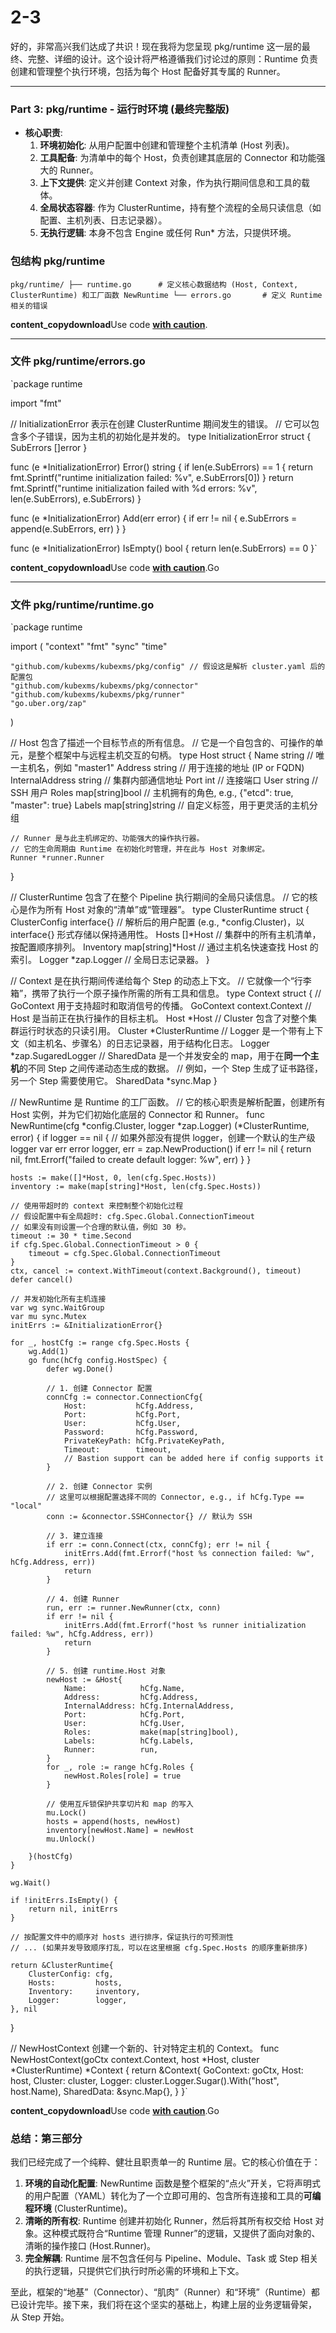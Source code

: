 # 2-3

好的，非常高兴我们达成了共识！现在我将为您呈现 pkg/runtime 这一层的最终、完整、详细的设计。这个设计将严格遵循我们讨论过的原则：Runtime 负责创建和管理整个执行环境，包括为每个 Host 配备好其专属的 Runner。

---

### **Part 3: pkg/runtime - 运行时环境 (最终完整版)**

- **核心职责**:
    1. **环境初始化**: 从用户配置中创建和管理整个主机清单 (Host 列表)。
    2. **工具配备**: 为清单中的每个 Host，负责创建其底层的 Connector 和功能强大的 Runner。
    3. **上下文提供**: 定义并创建 Context 对象，作为执行期间信息和工具的载体。
    4. **全局状态容器**: 作为 ClusterRuntime，持有整个流程的全局只读信息（如配置、主机列表、日志记录器）。
    5. **无执行逻辑**: 本身不包含 Engine 或任何 Run* 方法，只提供环境。

### **包结构 pkg/runtime**

`pkg/runtime/
├── runtime.go      # 定义核心数据结构 (Host, Context, ClusterRuntime) 和工厂函数 NewRuntime
└── errors.go       # 定义 Runtime 相关的错误`

**content_copydownload**Use code [**with caution**](https://support.google.com/legal/answer/13505487).

---

### **文件 pkg/runtime/errors.go**

`package runtime

import "fmt"

// InitializationError 表示在创建 ClusterRuntime 期间发生的错误。
// 它可以包含多个子错误，因为主机的初始化是并发的。
type InitializationError struct {
SubErrors []error
}

func (e *InitializationError) Error() string {
if len(e.SubErrors) == 1 {
return fmt.Sprintf("runtime initialization failed: %v", e.SubErrors[0])
}
return fmt.Sprintf("runtime initialization failed with %d errors: %v", len(e.SubErrors), e.SubErrors)
}

func (e *InitializationError) Add(err error) {
if err != nil {
e.SubErrors = append(e.SubErrors, err)
}
}

func (e *InitializationError) IsEmpty() bool {
return len(e.SubErrors) == 0
}`

**content_copydownload**Use code [**with caution**](https://support.google.com/legal/answer/13505487).Go

---

### **文件 pkg/runtime/runtime.go**

`package runtime

import (
"context"
"fmt"
"sync"
"time"

	"github.com/kubexms/kubexms/pkg/config" // 假设这是解析 cluster.yaml 后的配置包
	"github.com/kubexms/kubexms/pkg/connector"
	"github.com/kubexms/kubexms/pkg/runner"
	"go.uber.org/zap"
)

// Host 包含了描述一个目标节点的所有信息。
// 它是一个自包含的、可操作的单元，是整个框架中与远程主机交互的句柄。
type Host struct {
Name            string            // 唯一主机名，例如 "master1"
Address         string            // 用于连接的地址 (IP or FQDN)
InternalAddress string            // 集群内部通信地址
Port            int               // 连接端口
User            string            // SSH 用户
Roles           map[string]bool   // 主机拥有的角色, e.g., {"etcd": true, "master": true}
Labels          map[string]string // 自定义标签，用于更灵活的主机分组

	// Runner 是与此主机绑定的、功能强大的操作执行器。
	// 它的生命周期由 Runtime 在初始化时管理，并在此与 Host 对象绑定。
	Runner *runner.Runner
}

// ClusterRuntime 包含了在整个 Pipeline 执行期间的全局只读信息。
// 它的核心是作为所有 Host 对象的“清单”或“管理器”。
type ClusterRuntime struct {
ClusterConfig interface{}      // 解析后的用户配置 (e.g., *config.Cluster)，以 interface{} 形式存储以保持通用性。
Hosts         []*Host          // 集群中的所有主机清单，按配置顺序排列。
Inventory     map[string]*Host // 通过主机名快速查找 Host 的索引。
Logger        *zap.Logger      // 全局日志记录器。
}

// Context 是在执行期间传递给每个 Step 的动态上下文。
// 它就像一个“行李箱”，携带了执行一个原子操作所需的所有工具和信息。
type Context struct {
// GoContext 用于支持超时和取消信号的传播。
GoContext context.Context
// Host 是当前正在执行操作的目标主机。
Host *Host
// Cluster 包含了对整个集群运行时状态的只读引用。
Cluster *ClusterRuntime
// Logger 是一个带有上下文（如主机名、步骤名）的日志记录器，用于结构化日志。
Logger *zap.SugaredLogger
// SharedData 是一个并发安全的 map，用于在**同一个主机**的不同 Step 之间传递动态生成的数据。
// 例如，一个 Step 生成了证书路径，另一个 Step 需要使用它。
SharedData *sync.Map
}

// NewRuntime 是 Runtime 的工厂函数。
// 它的核心职责是解析配置，创建所有 Host 实例，并为它们初始化底层的 Connector 和 Runner。
func NewRuntime(cfg *config.Cluster, logger *zap.Logger) (*ClusterRuntime, error) {
if logger == nil {
// 如果外部没有提供 logger，创建一个默认的生产级 logger
var err error
logger, err = zap.NewProduction()
if err != nil {
return nil, fmt.Errorf("failed to create default logger: %w", err)
}
}

	hosts := make([]*Host, 0, len(cfg.Spec.Hosts))
	inventory := make(map[string]*Host, len(cfg.Spec.Hosts))

	// 使用带超时的 context 来控制整个初始化过程
	// 假设配置中有全局超时: cfg.Spec.Global.ConnectionTimeout
	// 如果没有则设置一个合理的默认值，例如 30 秒。
	timeout := 30 * time.Second
	if cfg.Spec.Global.ConnectionTimeout > 0 {
		timeout = cfg.Spec.Global.ConnectionTimeout
	}
	ctx, cancel := context.WithTimeout(context.Background(), timeout)
	defer cancel()

	// 并发初始化所有主机连接
	var wg sync.WaitGroup
	var mu sync.Mutex
	initErrs := &InitializationError{}

	for _, hostCfg := range cfg.Spec.Hosts {
		wg.Add(1)
		go func(hCfg config.HostSpec) {
			defer wg.Done()

			// 1. 创建 Connector 配置
			connCfg := connector.ConnectionCfg{
				Host:           hCfg.Address,
				Port:           hCfg.Port,
				User:           hCfg.User,
				Password:       hCfg.Password,
				PrivateKeyPath: hCfg.PrivateKeyPath,
				Timeout:        timeout,
				// Bastion support can be added here if config supports it
			}
			
			// 2. 创建 Connector 实例
			// 这里可以根据配置选择不同的 Connector, e.g., if hCfg.Type == "local"
			conn := &connector.SSHConnector{} // 默认为 SSH

			// 3. 建立连接
			if err := conn.Connect(ctx, connCfg); err != nil {
				initErrs.Add(fmt.Errorf("host %s connection failed: %w", hCfg.Address, err))
				return
			}
			
			// 4. 创建 Runner
			run, err := runner.NewRunner(ctx, conn)
			if err != nil {
				initErrs.Add(fmt.Errorf("host %s runner initialization failed: %w", hCfg.Address, err))
				return
			}
			
			// 5. 创建 runtime.Host 对象
			newHost := &Host{
				Name:            hCfg.Name,
				Address:         hCfg.Address,
				InternalAddress: hCfg.InternalAddress,
				Port:            hCfg.Port,
				User:            hCfg.User,
				Roles:           make(map[string]bool),
				Labels:          hCfg.Labels,
				Runner:          run,
			}
			for _, role := range hCfg.Roles {
				newHost.Roles[role] = true
			}

			// 使用互斥锁保护共享切片和 map 的写入
			mu.Lock()
			hosts = append(hosts, newHost)
			inventory[newHost.Name] = newHost
			mu.Unlock()

		}(hostCfg)
	}

	wg.Wait()

	if !initErrs.IsEmpty() {
		return nil, initErrs
	}
    
    // 按配置文件中的顺序对 hosts 进行排序，保证执行的可预测性
    // ... (如果并发导致顺序打乱，可以在这里根据 cfg.Spec.Hosts 的顺序重新排序)

	return &ClusterRuntime{
		ClusterConfig: cfg,
		Hosts:         hosts,
		Inventory:     inventory,
		Logger:        logger,
	}, nil
}

// NewHostContext 创建一个新的、针对特定主机的 Context。
func NewHostContext(goCtx context.Context, host *Host, cluster *ClusterRuntime) *Context {
return &Context{
GoContext:  goCtx,
Host:       host,
Cluster:    cluster,
Logger:     cluster.Logger.Sugar().With("host", host.Name),
SharedData: &sync.Map{},
}
}`

**content_copydownload**Use code [**with caution**](https://support.google.com/legal/answer/13505487).Go

### **总结：第三部分**

我们已经完成了一个纯粹、健壮且职责单一的 Runtime 层。它的核心价值在于：

1. **环境的自动化配置**: NewRuntime 函数是整个框架的“点火”开关，它将声明式的用户配置（YAML）转化为了一个立即可用的、包含所有连接和工具的**可编程环境** (ClusterRuntime)。
2. **清晰的所有权**: Runtime 创建并初始化 Runner，然后将其所有权交给 Host 对象。这种模式既符合“Runtime 管理 Runner”的逻辑，又提供了面向对象的、清晰的操作接口 (Host.Runner)。
3. **完全解耦**: Runtime 层不包含任何与 Pipeline、Module、Task 或 Step 相关的执行逻辑，只提供它们执行时所必需的环境和上下文。

至此，框架的“地基”（Connector）、“肌肉”（Runner）和“环境”（Runtime）都已设计完毕。接下来，我们将在这个坚实的基础上，构建上层的业务逻辑骨架，从 Step 开始。